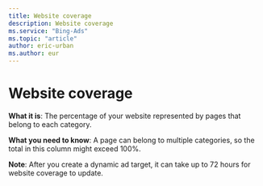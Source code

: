 ```yaml
---
title: Website coverage
description: Website coverage
ms.service: "Bing-Ads"
ms.topic: "article"
author: eric-urban
ms.author: eur
---
```


# Website coverage

**What it is**: The percentage of your website represented by pages that belong to each category.

**What you need to know**: A page can belong to multiple categories, so the total in this column might exceed 100%.

**Note**: After you create a dynamic ad target, it can take up to 72 hours for website coverage to update.


